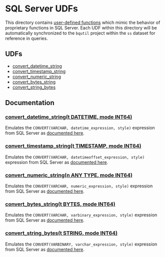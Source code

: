 # SQL Server UDFs

This directory contains [user-defined functions](https://cloud.google.com/bigquery/docs/reference/standard-sql/user-defined-functions)
which mimic the behavior of proprietary functions in SQL Server. Each UDF within this
directory will be automatically synchronized to the `bqutil` project within the
`ss` dataset for reference in queries.

## UDFs

* [convert_datetime_string](#convert_datetime_stringt-datetime-mode-int64)
* [convert_timestamp_string](#convert_timestamp_stringt-timestamp-mode-int64)
* [convert_numeric_string](#convert_numeric_stringn-any-type-mode-int64)
* [convert_bytes_string](#convert_bytes_stringt-bytes-mode-int64)
* [convert_string_bytes](#convert_string_bytest-string-mode-int64)

## Documentation

### [convert_datetime_string(t DATETIME, mode INT64)](convert_datetime_string.sqlx)
Emulates the `CONVERT(VARCHAR, datetime_expression, style)` expression from SQL Server as [documented here](https://learn.microsoft.com/en-us/sql/t-sql/functions/cast-and-convert-transact-sql?view=sql-server-ver16#date-and-time-styles).

### [convert_timestamp_string(t TIMESTAMP, mode INT64)](convert_timestamp_string.sqlx)
Emulates the `CONVERT(VARCHAR, datetimeoffset_expression, style)` expression from SQL Server as [documented here](https://learn.microsoft.com/en-us/sql/t-sql/functions/cast-and-convert-transact-sql?view=sql-server-ver16#date-and-time-styles).

### [convert_numeric_string(n ANY TYPE, mode INT64)](convert_numeric_string.sqlx)
Emulates the `CONVERT(VARCHAR, numeric_expression, style)` expression from SQL Server as [documented here](https://learn.microsoft.com/en-us/sql/t-sql/functions/cast-and-convert-transact-sql?view=sql-server-ver16#float-and-real-styles).

### [convert_bytes_string(t BYTES, mode INT64)](convert_bytes_string.sqlx)
Emulates the `CONVERT(VARCHAR, varbinary_expression, style)` expression from SQL Server as [documented here](https://learn.microsoft.com/en-us/sql/t-sql/functions/cast-and-convert-transact-sql?view=sql-server-ver16#binary-styles).

### [convert_string_bytes(t STRING, mode INT64)](convert_string_bytes.sqlx)
Emulates the `CONVERT(VARBINARY, varchar_expression, style)` expression from SQL Server as [documented here](https://learn.microsoft.com/en-us/sql/t-sql/functions/cast-and-convert-transact-sql?view=sql-server-ver16#binary-styles).
